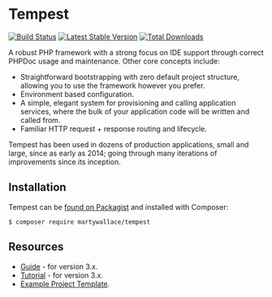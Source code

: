# Tempest

[![Build Status](https://travis-ci.org/MartyWallace/Tempest.svg?branch=master)](https://travis-ci.org/MartyWallace/Tempest)
[![Latest Stable Version](https://poser.pugx.org/martywallace/tempest/v/stable)](https://packagist.org/packages/martywallace/tempest)
[![Total Downloads](https://poser.pugx.org/martywallace/tempest/downloads)](https://packagist.org/packages/martywallace/tempest)

A robust PHP framework with a strong focus on IDE support through correct PHPDoc usage and maintenance. Other core concepts include:

* Straightforward bootstrapping with zero default project structure, allowing you to use the framework however you prefer.
* Environment based configuration.
* A simple, elegant system for provisioning and calling application services, where the bulk of your application code will be written and called from.
* Familiar HTTP request + response routing and lifecycle.

Tempest has been used in dozens of production applications, small and large, since as early as 2014; going through many iterations of improvements since its inception.

## Installation

Tempest can be [found on Packagist](https://packagist.org/packages/martywallace/tempest) and installed with Composer:

	$ composer require martywallace/tempest

## Resources

* [Guide](https://martywallace.com/projects/tempest/guide) - for version 3.x.
* [Tutorial](https://martywallace.com/projects/tempest/tutorial) - for version 3.x.
* [Example Project Template](https://github.com/MartyWallace/tempest-template).